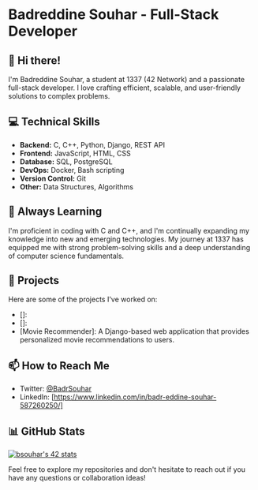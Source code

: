 # Badreddine Souhar - Full-Stack Developer

## 👋 Hi there! 

I'm Badreddine Souhar, a student at 1337 (42 Network) and a passionate full-stack developer. I love crafting efficient, scalable, and user-friendly solutions to complex problems.

## 💻 Technical Skills

- **Backend:** C, C++, Python, Django, REST API
- **Frontend:** JavaScript, HTML, CSS
- **Database:** SQL, PostgreSQL
- **DevOps:** Docker, Bash scripting
- **Version Control:** Git
- **Other:** Data Structures, Algorithms

## 🌱 Always Learning

I'm proficient in coding with C and C++, and I'm continually expanding my knowledge into new and emerging technologies. My journey at 1337 has equipped me with strong problem-solving skills and a deep understanding of computer science fundamentals.

## 🚀 Projects

Here are some of the projects I've worked on:
- []: 
- []: 
- [Movie Recommender]: A Django-based web application that provides personalized movie recommendations to users.

## 📫 How to Reach Me

- Twitter: [@BadrSouhar](https://twitter.com/BadrSouhar)
- LinkedIn: [https://www.linkedin.com/in/badr-eddine-souhar-587260250/]

## 📊 GitHub Stats

[![bsouhar's 42 stats](https://badge.mediaplus.ma/greenbinary/bsouhar)](https://github.com/oakoudad/badge42)

Feel free to explore my repositories and don't hesitate to reach out if you have any questions or collaboration ideas!

<!---
badreddinesouhar/badreddinesouhar is a ✨ special ✨ repository because its `README.md` (this file) appears on your GitHub profile.
You can click the Preview link to take a look at your changes.
--->
